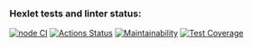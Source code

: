 ### Hexlet tests and linter status:
[![node CI](https://github.com/anorone/backend-project-4/actions/workflows/node-ci.yml/badge.svg)](https://github.com/anorone/backend-project-4/actions/workflows/node-ci.yml)
[![Actions Status](https://github.com/anorone/backend-project-4/workflows/hexlet-check/badge.svg)](https://github.com/anorone/backend-project-4/actions)
[![Maintainability](https://api.codeclimate.com/v1/badges/ab46057f96f51735fbf7/maintainability)](https://codeclimate.com/github/anorone/backend-project-4/maintainability)
[![Test Coverage](https://api.codeclimate.com/v1/badges/ab46057f96f51735fbf7/test_coverage)](https://codeclimate.com/github/anorone/backend-project-4/test_coverage)
